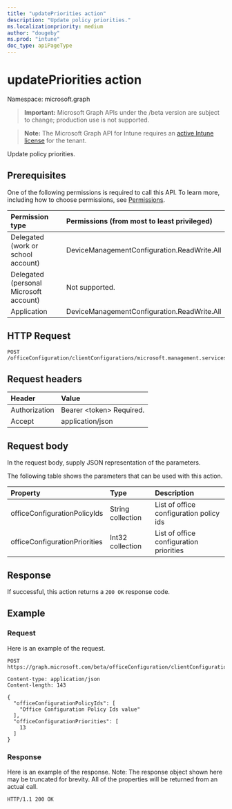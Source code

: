 ```yaml
---
title: "updatePriorities action"
description: "Update policy priorities."
ms.localizationpriority: medium
author: "dougeby"
ms.prod: "intune"
doc_type: apiPageType
---
```


# updatePriorities action

Namespace: microsoft.graph

> **Important:** Microsoft Graph APIs under the /beta version are subject to change; production use is not supported.

> **Note:** The Microsoft Graph API for Intune requires an [active Intune license](https://go.microsoft.com/fwlink/?linkid=839381) for the tenant.

Update policy priorities.

## Prerequisites
One of the following permissions is required to call this API. To learn more, including how to choose permissions, see [Permissions](/graph/permissions-reference).

|Permission type|Permissions (from most to least privileged)|
|:---|:---|
|Delegated (work or school account)|DeviceManagementConfiguration.ReadWrite.All|
|Delegated (personal Microsoft account)|Not supported.|
|Application|DeviceManagementConfiguration.ReadWrite.All|

## HTTP Request
<!-- {
  "blockType": "ignored"
}
-->
``` http
POST /officeConfiguration/clientConfigurations/microsoft.management.services.api.updatePriorities
```

## Request headers
|Header|Value|
|:---|:---|
|Authorization|Bearer &lt;token&gt; Required.|
|Accept|application/json|

## Request body
In the request body, supply JSON representation of the parameters.

The following table shows the parameters that can be used with this action.

|Property|Type|Description|
|:---|:---|:---|
|officeConfigurationPolicyIds|String collection|List of office configuration policy ids|
|officeConfigurationPriorities|Int32 collection|List of office configuration priorities|



## Response
If successful, this action returns a `200 OK` response code.

## Example

### Request
Here is an example of the request.
``` http
POST https://graph.microsoft.com/beta/officeConfiguration/clientConfigurations/microsoft.management.services.api.updatePriorities

Content-type: application/json
Content-length: 143

{
  "officeConfigurationPolicyIds": [
    "Office Configuration Policy Ids value"
  ],
  "officeConfigurationPriorities": [
    13
  ]
}
```

### Response
Here is an example of the response. Note: The response object shown here may be truncated for brevity. All of the properties will be returned from an actual call.
``` http
HTTP/1.1 200 OK
```



